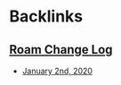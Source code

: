 
# Backlinks
## [Roam Change Log](<Roam Change Log.md>)
- [January 2nd, 2020](<January 2nd, 2020.md>)

